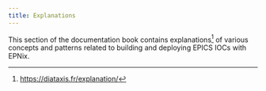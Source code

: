 ```yaml
---
title: Explanations
---
```


This section of the documentation book contains explanations[^1] of various concepts and patterns related to building and deploying EPICS IOCs with EPNix.

[^1]: <https://diataxis.fr/explanation/>

